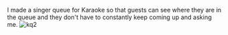 I made a singer queue for Karaoke so that guests can see where they are in the queue and they don't have to constantly keep coming up and asking me.
![kq2](https://github.com/user-attachments/assets/8f64eaed-14f0-44ea-9430-69fec33673a7)

